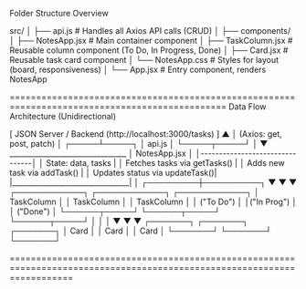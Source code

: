 
 Folder Structure Overview

src/
│
├── api.js                 # Handles all Axios API calls (CRUD)
│
├── components/
│   ├── NotesApp.jsx       # Main container component
│   ├── TaskColumn.jsx     # Reusable column component (To Do, In Progress, Done)
│   ├── Card.jsx           # Reusable task card component
│   └── NotesApp.css       # Styles for layout (board, responsiveness)
│
└── App.jsx                # Entry component, renders NotesApp

===============================================================================================
Data Flow Architecture (Unidirectional)

[ JSON Server / Backend (http://localhost:3000/tasks) ]
                    ▲
                    │ (Axios: get, post, patch)
                    │
              ┌─────┴─────┐
              │  api.js   │
              └─────┬─────┘
                    │
                    ▼ 
            ________________________________
           │  NotesApp.jsx                  │
           │--------------------------------│
           │ State: data, tasks             |
           │ Fetches tasks via getTasks()   |
           │ Adds new task via addTask()    |
           │ Updates status via updateTask()|
           |________________________________|
                   │
         ┌─────────┼──────────┐
         ▼          ▼          ▼
 ┌────────────┐ ┌────────────┐ ┌────────────┐
 │ TaskColumn │ │ TaskColumn │ │ TaskColumn │
 │  ("To Do") │ │("In Prog") │ │   ("Done") │
 └──────┬─────┘ └──────┬─────┘ └──────┬─────┘
        │                │              │
        ▼                ▼              ▼
     ┌───────┐       ┌───────┐       ┌───────┐
     │ Card  │       │ Card  │       │ Card  │
     └───────┘       └───────┘       └───────┘


========================================================================================================================


